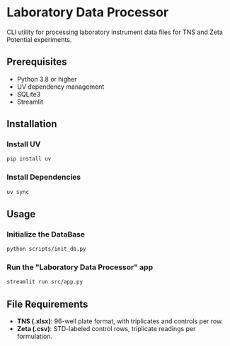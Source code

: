 # Laboratory Data Processor

CLI utility for processing laboratory instrument data files for TNS and Zeta Potential experiments.

## Prerequisites
- Python 3.8 or higher  
- UV dependency management  
- SQLite3
- Streamlit

## Installation

### Install UV
```bash
pip install uv
```

### Install Dependencies
```bash
uv sync
```

## Usage
### Initialize the DataBase
```bash
python scripts/init_db.py
```

### Run the "Laboratory Data Processor" app
```bash
streamlit run src/app.py
```


## File Requirements
- **TNS (.xlsx)**: 96-well plate format, with triplicates and controls per row.  
- **Zeta (.csv)**: STD-labeled control rows, triplicate readings per formulation.  
